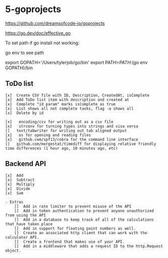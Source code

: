 # 5-goprojects

https://github.com/dreamsofcode-io/goprojects

https://go.dev/doc/effective_go

To set path if go install not working:

go env to see path

export GOPATH='/Users/tylerjob/go/bin' 
export PATH=$PATH:$(go env GOPATH)/bin

## ToDo list

    [x]  Create CSV file with ID, Description, CreatedAt, isComplete
    [x]  Add ToDo list item with description and created at
    [x]  Complete "id param" marks isComplete as true
    [x]  List shows all not complete tasks, flag -a shows all
    [x]  Delete by id

    [x]   encoding/csv for writing out as a csv file
    [x]   strconv for turning types into strings and visa versa
    []   text/tabwriter for writing out tab aligned output
    [x]   os for opening and reading files
    [x]   github.com/spf13/cobra for the command line interface
    []   github.com/mergestat/timediff for displaying relative friendly time differences (1 hour ago, 10 minutes ago, etc)

## Backend API

    [x]  Add
    [x]  Subtract
    [x]  Multiply
    [x]  Divide
    [x]  Sum

    - Extras
        []  Add in rate limiter to prevent misuse of the API
        []  Add in token authentication to prevent anyone unauthorized from using the API
        []  Add in a database to keep track of all of the calculations that have taken place
        []  Add in support for floating point numbers as well.
        []  Create an associated http client that can work with the calculator API.
        []  Create a frontend that makes use of your API.
        []  Add in a middleware that adds a request ID to the http.Request object.
